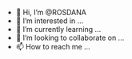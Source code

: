 - 👋 Hi, I’m @ROSDANA
- 👀 I’m interested in ...
- 🌱 I’m currently learning ...
- 💞️ I’m looking to collaborate on ...
- 📫 How to reach me ...

<!---
ROSDANA/ROSDANA is a ✨ special ✨ repository because its `README.md` (this file) appears on your GitHub profile.
You can click the Preview link to take a look at your changes.
--->
